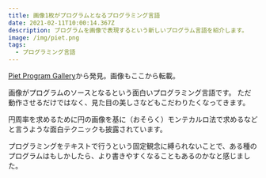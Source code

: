 ```yaml
---
title: 画像1枚がプログラムとなるプログラミング言語
date: 2021-02-11T10:00:14.367Z
description: プログラムを画像で表現するという新しいプログラム言語を紹介します。
image: /img/piet.png
tags:
  - プログラミング言語
---
```

[Piet Program Gallery](https://www.dangermouse.net/esoteric/piet/samples.html)から発見。画像もここから転載。

画像がプログラムのソースとなるという面白いプログラミング言語です。
ただ動作させるだけではなく、見た目の美しさなどもこだわりたくなってきます。

円周率を求めるために円の画像を基に（おそらく）モンテカルロ法で求めるなどと言うような面白テクニックも披露されています。

プログラミングをテキストで行うという固定観念に縛られないことで、ある種のプログラムはもしかしたら、より書きやすくなることもあるのかなと感じました。
